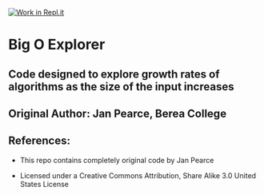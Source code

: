 [![Work in Repl.it](https://classroom.github.com/assets/work-in-replit-14baed9a392b3a25080506f3b7b6d57f295ec2978f6f33ec97e36a161684cbe9.svg)](https://classroom.github.com/online_ide?assignment_repo_id=4560964&assignment_repo_type=AssignmentRepo)
# Big O Explorer
## Code designed to explore growth rates of algorithms as the size of the input increases

## Original Author: Jan Pearce, Berea College

## References:
- This repo contains completely original code by Jan Pearce

- Licensed under a Creative Commons Attribution,
Share Alike 3.0 United States License